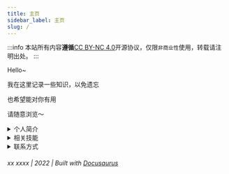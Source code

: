 ```yaml
---
title: 主页
sidebar_label: 主页
slug: /
---
```


:::info
本站所有内容**遵循**[CC BY-NC 4.0](https://creativecommons.org/licenses/by/4.0/deed.zh)开源协议，仅限`非商业性`使用，转载请注明出处。
:::

Hello~

我在这里记录一些知识，以免遗忘

也希望能对你有用

请随意浏览～


<details>
  <summary>个人简介</summary>
  <div>
    <div>
        我是stf<br/>
        ...<br/>
    </div>
  </div>
</details>

<details>
  <summary>相关技能</summary>
  <div>
    <div>
        ...<br/>
        ...<br/>
    </div>
  </div>
</details>


<details>
  <summary>联系方式</summary>
  <div>
    <div>
        ...<br/>
        ...<br/>
    </div>
  </div>
</details>

###### xx xxxx | 2022 | Built with [Docusaurus](https://www.docusaurus.cn/docs)